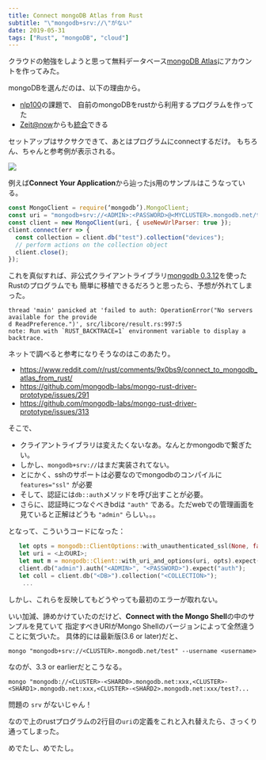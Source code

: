 ```yaml
---
title: Connect mongoDB Atlas from Rust
subtitle: "\"mongodb+srv://\"がない"
date: 2019-05-31
tags: ["Rust", "mongoDB", "cloud"]
---
```


クラウドの勉強をしようと思って無料データベース[mongoDB Atlas](https://cloud.mongodb.com/)にアカウントを作ってみた。

mongoDBを選んだのは、以下の理由から。

- [nlp100](http://www.cl.ecei.tohoku.ac.jp/nlp100/)の課題で、
自前のmongoDBをrustから利用するプログラムを作ってた
- [Zeit@now](https://zeit.co/)からも[統合](https://zeit.co/blog/zeit-now-integrations-platform)できる

セットアップはサクサクできて、あとはプログラムにconnectするだけ。
もちろん、ちゃんと参考例が表示される。

![](/img/2019-05-31-mongodb-1.png)

例えば**Connect Your Application**から辿ったjs用のサンプルはこうなっている。

```js
const MongoClient = require(‘mongodb’).MongoClient;
const uri = "mongodb+srv://<ADMIN>:<PASSWORD>@<MYCLUSTER>.mongodb.net/test?...";
const client = new MongoClient(uri, { useNewUrlParser: true });
client.connect(err => {
  const collection = client.db("test").collection("devices");
  // perform actions on the collection object
  client.close();
});
```

これを真似すれば、非公式クライアントライブラリ[mongodb 0.3.12](https://crates.io/crates/mongodb)を使ったRustのプログラムでも
簡単に移植できるだろうと思ったら、予想が外れてしまった。

```
thread 'main' panicked at 'failed to auth: OperationError("No servers available for the provide
d ReadPreference.")', src/libcore/result.rs:997:5                                              
note: Run with `RUST_BACKTRACE=1` environment variable to display a backtrace.  
```

ネットで調べると参考になりそうなのはこのあたり。

- https://www.reddit.com/r/rust/comments/9x0bs9/connect_to_mongodb_atlas_from_rust/
- https://github.com/mongodb-labs/mongo-rust-driver-prototype/issues/291
- https://github.com/mongodb-labs/mongo-rust-driver-prototype/issues/313

そこで、

- クライアントライブラリは変えたくないなあ。なんとかmongodbで繋ぎたい。
- しかし、`mongodb+srv://`はまだ実装されてない。
- とにかく、sshのサポートは必要なのでmongodbのコンパイルに`features="ssl"` が必要
- そして、認証には`db::auth`メソッドを呼び出すことが必要。
- さらに、認証時につなぐべきbdは `"auth"` である。ただwebでの管理画面を見ていると正解はどうも `"admin"` らしい。。。

となって、こういうコードになった：

```rust
   let opts = mongodb::ClientOptions::with_unauthenticated_ssl(None, false);
   let uri = <上のURI>;
   let mut m = mongodb::Client::with_uri_and_options(uri, opts).expect("connect");
   client.db("admin").auth("<ADMIN>", "<PASSWORD>").expect("auth");
   let coll = client.db("<DB>").collection("<COLLECTION>");
    ...
```
しかし、これらを反映してもどうやっても最初のエラーが取れない。

いい加減、諦めかけていたのだけど、**Connect with the Mongo Shell**の中のサンプルを見ていて
指定すべきURIがMongo Shellのバージョンによって全然違うことに気づいた。
具体的には最新版(3.6 or later)だと、

```
mongo "mongodb+srv://<CLUSTER>.mongodb.net/test" --username <username>
```

なのが、3.3 or earlierだとこうなる。

```
mongo "mongodb://<CLUSTER>-<SHARD0>.mongodb.net:xxx,<CLUSTER>-<SHARD1>.mongodb.net:xxx,<CLUSTER>-<SHARD2>.mongodb.net:xxx/test?...
```

問題の `srv` がないじゃん！

なので上のrustプログラムの2行目の`uri`の定義をこれと入れ替えたら、さっくり通ってしまった。

めでたし、めでたし。

